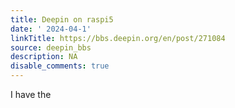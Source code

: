 ```yaml
---
title: Deepin on raspi5
date: ' 2024-04-1'
linkTitle: https://bbs.deepin.org/en/post/271084
source: deepin_bbs
description: NA
disable_comments: true
---
```

I have the
